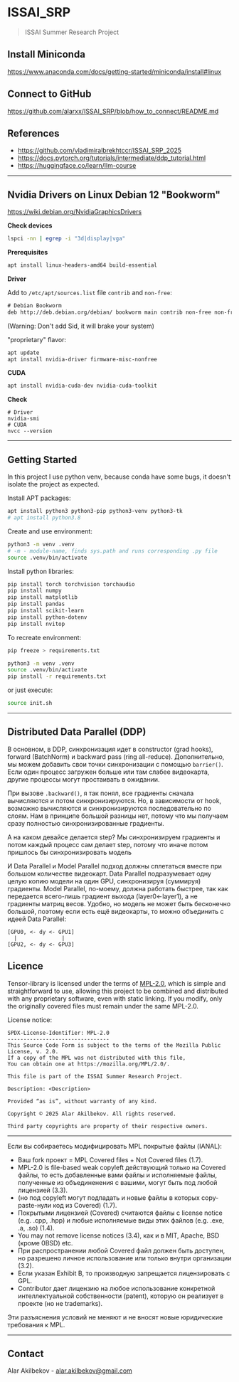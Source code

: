 # ISSAI_SRP
> ISSAI Summer Research Project

## Install Miniconda

https://www.anaconda.com/docs/getting-started/miniconda/install#linux

## Connect to GitHub

https://github.com/alarxx/ISSAI_SRP/blob/how_to_connect/README.md

## References

- https://github.com/vladimiralbrekhtccr/ISSAI_SRP_2025
- https://docs.pytorch.org/tutorials/intermediate/ddp_tutorial.html
- https://huggingface.co/learn/llm-course

---

## Nvidia Drivers on Linux Debian 12 "Bookworm"
https://wiki.debian.org/NvidiaGraphicsDrivers

**Check devices**

```sh
lspci -nn | egrep -i "3d|display|vga"
```

**Prerequisites**

```sh
apt install linux-headers-amd64 build-essential
```

**Driver**

Add to `/etc/apt/sources.list` file `contrib` and `non-free`:
```txt
# Debian Bookworm
deb http://deb.debian.org/debian/ bookworm main contrib non-free non-free-firmware
```
(Warning: Don't add Sid, it will brake your system)

"proprietary" flavor:
```sh
apt update
apt install nvidia-driver firmware-misc-nonfree
```

**CUDA**

```sh
apt install nvidia-cuda-dev nvidia-cuda-toolkit
```

**Check**

```shell
# Driver
nvidia-smi
# CUDA
nvcc --version
```

---

## Getting Started

In this project I use python venv, 
because conda have some bugs, it doesn't isolate the project as expected.

Install APT packages:
```sh
apt install python3 python3-pip python3-venv python3-tk
# apt install python3.8
```

Create and use environment:
```sh
python3 -m venv .venv
# -m - module-name, finds sys.path and runs corresponding .py file
source .venv/bin/activate
```

Install python libraries:
```sh
pip install torch torchvision torchaudio
pip install numpy
pip install matplotlib
pip install pandas
pip install scikit-learn
pip install python-dotenv
pip install nvitop
```

To recreate environment:
```sh
pip freeze > requirements.txt
```

```sh
python3 -m venv .venv
source .venv/bin/activate
pip install -r requirements.txt
```

or just execute:
```sh
source init.sh
```

---

## Distributed Data Parallel (DDP)

В основном, в DDP, синхронизация идет в constructor (grad hooks), forward (BatchNorm) и backward pass (ring all-reduce). Дополнительно, мы можем добавить свои точки синхронизации с помощью `barrier()`.
Если один процесс загружен больше или там слабее видеокарта, другие процессы могут простаивать в ожидании.

При вызове `.backward()`, я так понял, все градиенты сначала вычисляются и потом синхронизируются.
Но, в зависимости от hook, возможно вычисляются и синхронизируются последовательно по слоям.
Нам в принципе большой разницы нет, потому что мы получаем сразу полностью синхронизированные градиенты.

А на каком девайсе делается step?
Мы синхронизируем градиенты и потом каждый процесс сам делает step, потому что иначе потом пришлось бы синхронизировать модель

И Data Parallel и Model Parallel подход должны сплетаться вместе при большом количестве видеокарт. Data Parallel подразумевает одну целую копию модели на один GPU, синхронизируя (суммируя) градиенты. Model Parallel, по-моему, должна работать быстрее, так как передается всего-лишь градиент выхода (layer0<-layer1), а не градиенты матриц весов. Удобно, но модель не может быть бесконечно большой, поэтому если есть ещё видеокарты, то можно объединить с идеей Data Parallel:
```
[GPU0, <- dy <- GPU1]
  |              |
[GPU2, <- dy <- GPU3]
```

## Licence

Tensor-library is licensed under the terms of [MPL-2.0](https://mozilla.org/MPL/2.0/), which is simple and straightforward to use, allowing this project to be combined and distributed with any proprietary software, even with static linking. If you modify, only the originally covered files must remain under the same MPL-2.0.

License notice:
```
SPDX-License-Identifier: MPL-2.0
--------------------------------
This Source Code Form is subject to the terms of the Mozilla Public License, v. 2.0.
If a copy of the MPL was not distributed with this file,
You can obtain one at https://mozilla.org/MPL/2.0/.

This file is part of the ISSAI Summer Research Project.

Description: <Description>

Provided “as is”, without warranty of any kind.

Copyright © 2025 Alar Akilbekov. All rights reserved.

Third party copyrights are property of their respective owners.
```

---

Если вы собираетесь модифицировать MPL покрытые файлы (IANAL):
- Ваш fork проект = MPL Covered files + Not Covered files (1.7).
- MPL-2.0 is file-based weak copyleft действующий только на Covered файлы, то есть добавленные вами файлы и исполняемые файлы, полученные из объединенения с вашими, могут быть под любой лицензией (3.3).
- (но под copyleft могут подпадать и новые файлы в которых copy-paste-нули код из Covered) (1.7).
- Покрытыми лицензией (Covered) считаются файлы с license notice (e.g. .cpp, .hpp) и любые исполняемые виды этих файлов (e.g. .exe, .a, .so) (1.4).
- You may not remove license notices (3.4), как и в MIT, Apache, BSD (кроме 0BSD) etc.
- При распространении любой Covered файл должен быть доступен, но разрешено личное использование или только внутри организации (3.2).
- Если указан Exhibit B, то производную запрещается лицензировать с GPL.
- Contributor дает лицензию на любое использование конкретной интеллектуальной собственности (patent), которую он реализует в проекте (но не trademarks).

Эти разъяснения условий не меняют и не вносят новые юридические требования к MPL.

---

## Contact

Alar Akilbekov - alar.akilbekov@gmail.com
